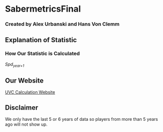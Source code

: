 # SabermetricsFinal
### Created by Alex Urbanski and Hans Von Clemm

## Explanation of Statistic
### How Our Statistic is Calculated
*Spd<sub>year+1</sub>*


## Our Website
[UVC Calculation Website](https://sabermetrics-final.herokuapp.com)

## Disclaimer
We only have the last 5 or 6 years of data so players from more than 5 years ago will not show up. 
